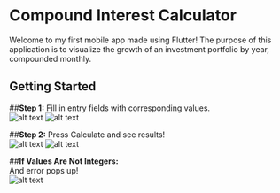 # Compound Interest Calculator
Welcome to my first mobile app made using Flutter!
The purpose of this application is to visualize the growth of an investment portfolio by year, compounded monthly.

## Getting Started  
##**Step 1:** Fill in entry fields with corresponding values.  
![alt text](images/1.jpg "Logo Title Text 1")
![alt text](images/2.jpg "Logo Title Text 1")  

##**Step 2:** Press Calculate and see results!  
![alt text](images/3.jpg "Logo Title Text 1")
![alt text](images/4.jpg "Logo Title Text 1")  

##**If Values Are Not Integers:**  
And error pops up!  
![alt text](images/Popup.gif "Logo Title Text 1")  